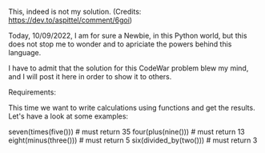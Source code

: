 This, indeed is not my solution. (Credits: https://dev.to/aspittel/comment/6goi)

Today, 10/09/2022, I am for sure a Newbie, in this Python world, but this does not stop me to wonder and to apriciate the powers behind this language.

I have to admit that the solution for this CodeWar problem blew my mind, and I will post it here in order to show it to others.

Requirements:

This time we want to write calculations using functions and get the results. Let's have a look at some examples:

seven(times(five())) # must return 35
four(plus(nine())) # must return 13
eight(minus(three())) # must return 5
six(divided_by(two())) # must return 3

